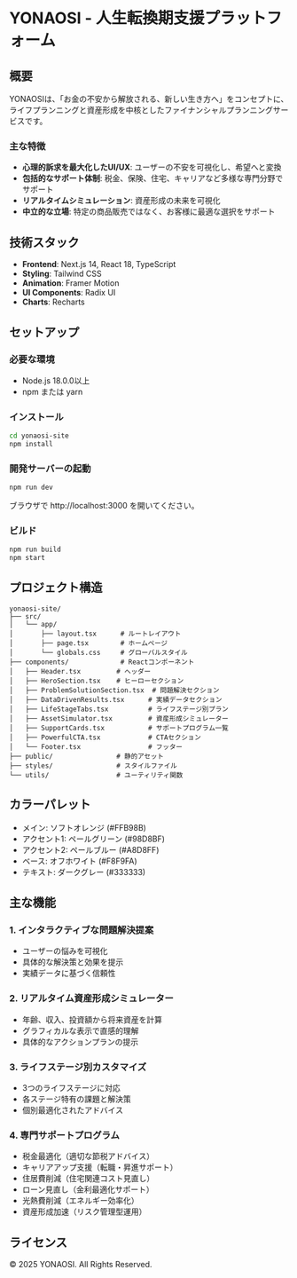 # YONAOSI - 人生転換期支援プラットフォーム

## 概要

YONAOSIは、「お金の不安から解放される、新しい生き方へ」をコンセプトに、ライフプランニングと資産形成を中核としたファイナンシャルプランニングサービスです。

### 主な特徴

- **心理的訴求を最大化したUI/UX**: ユーザーの不安を可視化し、希望へと変換
- **包括的なサポート体制**: 税金、保険、住宅、キャリアなど多様な専門分野でサポート
- **リアルタイムシミュレーション**: 資産形成の未来を可視化
- **中立的な立場**: 特定の商品販売ではなく、お客様に最適な選択をサポート

## 技術スタック

- **Frontend**: Next.js 14, React 18, TypeScript
- **Styling**: Tailwind CSS
- **Animation**: Framer Motion
- **UI Components**: Radix UI
- **Charts**: Recharts

## セットアップ

### 必要な環境
- Node.js 18.0.0以上
- npm または yarn

### インストール

```bash
cd yonaosi-site
npm install
```

### 開発サーバーの起動

```bash
npm run dev
```

ブラウザで http://localhost:3000 を開いてください。

### ビルド

```bash
npm run build
npm start
```

## プロジェクト構造

```
yonaosi-site/
├── src/
│   └── app/
│       ├── layout.tsx      # ルートレイアウト
│       ├── page.tsx        # ホームページ
│       └── globals.css     # グローバルスタイル
├── components/             # Reactコンポーネント
│   ├── Header.tsx         # ヘッダー
│   ├── HeroSection.tsx    # ヒーローセクション
│   ├── ProblemSolutionSection.tsx  # 問題解決セクション
│   ├── DataDrivenResults.tsx      # 実績データセクション
│   ├── LifeStageTabs.tsx          # ライフステージ別プラン
│   ├── AssetSimulator.tsx         # 資産形成シミュレーター
│   ├── SupportCards.tsx           # サポートプログラム一覧
│   ├── PowerfulCTA.tsx            # CTAセクション
│   └── Footer.tsx                 # フッター
├── public/                # 静的アセット
├── styles/                # スタイルファイル
└── utils/                 # ユーティリティ関数
```

## カラーパレット

- メイン: ソフトオレンジ (#FFB98B)
- アクセント1: ペールグリーン (#98D8BF)
- アクセント2: ペールブルー (#A8D8FF)
- ベース: オフホワイト (#F8F9FA)
- テキスト: ダークグレー (#333333)

## 主な機能

### 1. インタラクティブな問題解決提案
- ユーザーの悩みを可視化
- 具体的な解決策と効果を提示
- 実績データに基づく信頼性

### 2. リアルタイム資産形成シミュレーター
- 年齢、収入、投資額から将来資産を計算
- グラフィカルな表示で直感的理解
- 具体的なアクションプランの提示

### 3. ライフステージ別カスタマイズ
- 3つのライフステージに対応
- 各ステージ特有の課題と解決策
- 個別最適化されたアドバイス

### 4. 専門サポートプログラム
- 税金最適化（適切な節税アドバイス）
- キャリアアップ支援（転職・昇進サポート）
- 住居費削減（住宅関連コスト見直し）
- ローン見直し（金利最適化サポート）
- 光熱費削減（エネルギー効率化）
- 資産形成加速（リスク管理型運用）

## ライセンス

© 2025 YONAOSI. All Rights Reserved.